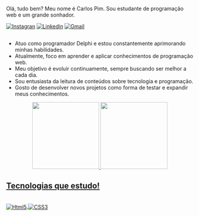 Olá, tudo bem?
Meu nome é Carlos Pim.
Sou estudante de programação web e um grande sonhador.

[![Instagran](https://img.shields.io/badge/Instagram-E4405F?style=for-the-badge&logo=instagram&logoColor=white)](https://www.instagram.com/pimcarlos/)
[![Linkedin](https://img.shields.io/badge/LinkedIn-0077B5?style=for-the-badge&logo=linkedin&logoColor=white)](https://www.linkedin.com/in/carlos-pim-3b0a30165/)
[![Gmail](https://img.shields.io/badge/Gmail-D14836?style=for-the-badge&logo=gmail&logoColor=white)](mailto:carlospimsilveira@gmail.com)

##

- Atuo como programador Delphi e estou constantemente aprimorando minhas habilidades.
- Atualmente, foco em aprender e aplicar conhecimentos de programação web.
- Meu objetivo é evoluir continuamente, sempre buscando ser melhor a cada dia.
- Sou entusiasta da leitura de conteúdos sobre tecnologia e programação.
- Gosto de desenvolver novos projetos como forma de testar e expandir meus conhecimentos.

<div align="center">
  <a href="https://github.com/CarlosPimSilveira">
  <img height="180em" src="https://github-readme-stats.vercel.app/api?username=CarlosPimSilveira&show_icons=true&theme=dark&include_all_commits=true&count_private=true"/>
  <img height="180em" src="https://github-readme-stats.vercel.app/api/top-langs/?username=CarlosPimSilveira&layout=compact&langs_count=7&theme=dark"/>
</div>

## Tecnologias que estudo!

<div style="display: inline_block"><br/>
    <img align="center" alt="Html5" src="https://img.shields.io/badge/HTML5-E34F26?style=for-the-badge&logo=html5&logoColor=white"/>
    <img align="center" alt="CSS3" src="https://img.shields.io/badge/CSS3-1572B6?style=for-the-badge&logo=css3&logoColor=white"/>  
    <!-- <img align="center" alt="JavaScript" src="https://img.shields.io/badge/JavaScript-F7DF1E?style=for-the-badge&logo=javascript&logoColor=black"/> -->
    <!-- <img align="center" alt="TypeScript" src="https://img.shields.io/badge/TypeScript-007ACC?style=for-the-badge&logo=typescript&logoColor=white"/> -->
    <!-- <img align="center" alt="React" src="https://img.shields.io/badge/React-20232A?style=for-the-badge&logo=react&logoColor=61DAFB"/> -->
    <!-- <img align="center" alt="Node.js" src="https://img.shields.io/badge/Node.js-43853D?style=for-the-badge&logo=node.js&logoColor=white"/>-->
</div>


 
